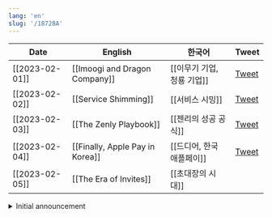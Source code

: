 ```yaml
---
lang: 'en'
slug: '/18728A'
---
```


| Date           | English                         | 한국어                     | Tweet                                                             |
| -------------- | ------------------------------- | -------------------------- | ----------------------------------------------------------------- |
| [[2023-02-01]] | [[Imoogi and Dragon Company]]   | [[이무기 기업, 청룡 기업]] | [Tweet](https://twitter.com/anaclumos/status/1620714157418094593) |
| [[2023-02-02]] | [[Service Shimming]]            | [[서비스 시밍]]            | [Tweet](https://twitter.com/anaclumos/status/1621250040022061060) |
| [[2023-02-03]] | [[The Zenly Playbook]]          | [[젠리의 성공 공식]]       | [Tweet](https://twitter.com/anaclumos/status/1621646220954574848) |
| [[2023-02-04]] | [[Finally, Apple Pay in Korea]] | [[드디어, 한국 애플페이]]  | [Tweet](https://twitter.com/anaclumos/status/1621975286127513600) |
| [[2023-02-05]] | [[The Era of Invites]]          | [[초대장의 시대]]          |                                                                   |

 <details>
<summary>Initial announcement</summary>

<blockquote class="twitter-tweet"><p lang="en" dir="ltr">The two biggest reasons why people fail with content:<br/><br/>1. They never start. <br/><br/>2. They are not consistent. <br/><br/>Introducing &quot;The 30 Day Tweet Test&quot;:<br/><br/>#1 Rule: Tweet every day for 30 days.<br/><br/>I will choose a winner after 30 days, they will get coaching with me and Team 20VC and $10K! <a href="https://t.co/5BRQElM0Cg">pic.twitter.com/5BRQElM0Cg</a></p>&mdash; Harry Stebbings (@HarryStebbings) <a href="https://twitter.com/HarryStebbings/status/1621132368483598336?ref_src=twsrc%5Etfw">February 2, 2023</a></blockquote> <script async src="https://platform.twitter.com/widgets.js" charset="utf-8"></script>

</details>

